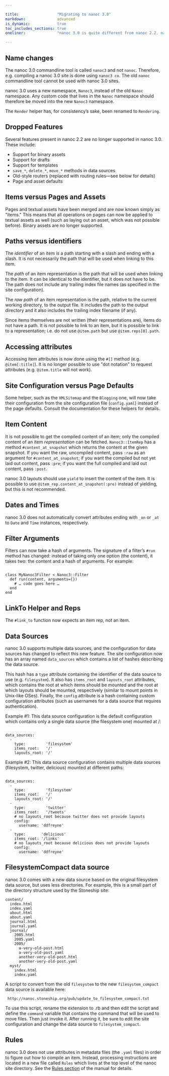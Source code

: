 ```yaml
---

title:                 "Migrating to nanoc 3.0"
markdown:              advanced
is_dynamic:            true
toc_includes_sections: true
oneliner:              "nanoc 3.0 is quite different from nanoc 2.2. nanoc 3.0 is also not backwards compatible, which means that it is not possible to compile a nanoc 2.2 site out of the box. This document is meant to be a guide through the steps necessary to convert a nanoc 2.2 site to a nanoc 3.0 one."

---
```


Name changes
------------

The nanoc 3.0 commandline tool is called `nanoc3` and not `nanoc`. Therefore,
e.g. compiling a nanoc 3.0 site is done using `nanoc3 co`. The old `nanoc`
commandline tool cannot be used with nanoc 3.0 sites.

nanoc 3.0 uses a new namespace, `Nanoc3`, instead of the old `Nanoc`
namespace. Any custom code that lives in the `Nanoc` namespace should
therefore be moved into the new `Nanoc3` namespace.

The `Render` helper has, for consistency’s sake, been renamed to `Rendering`.

Dropped Features
----------------

Several features present in nanoc 2.2 are no longer supported in nanoc 3.0.
These include:

* Support for binary assets
* Support for drafts
* Support for templates
* `save_*`, `delete_*`, `move_*` methods in data sources
* Old-style routers (replaced with routing rules—see below for details)
* Page and asset defaults

Items versus Pages and Assets
-----------------------------

Pages and textual assets have been merged and are now known simply as "items."
This means that all operations on pages can now be applied to textual assets
as well (such as laying out an asset, which was not possible before). Binary
assets are no longer supported.

Paths versus identifiers
------------------------

The _identifier_ of an item is a path starting with a slash and ending with a
slash. It is not necessarily the path that will be used when linking to this
item.

The _path_ of an item representation is the path that will be used when
linking to the item. It can be identical to the identifier, but it does not
have to be. The path does not include any trailing index file names (as
specified in the site configuration).

The _raw path_ of an item representation is the path, relative to the current
working directory, to the output file. It includes the path to the output
directory and it also includes the trailing index filename (if any).

Since items themselves are not written (their representations are), items do
not have a path. It is not possible to link to an item, but it is possible to
link to a representation; i.e. do not use `@item.path` but use
`@item.reps[0].path`.

Accessing attributes
--------------------

Accessing item attributes is now done using the `#[]` method (e.g.
`@item[:title]`). It is no longer possible to use "dot notation" to request
attributes (e.g. `@item.title` will not work).

Site Configuration versus Page Defaults
---------------------------------------

Some helper, such as the `XMLSitemap` and the `Blogging` one, will now take
their configuration from the site configuration file (`config.yaml`) instead
of the page defaults. Consult the documentation for these helpers for details.

Item Content
------------

It is not possible to get the compiled content of an item; only the compiled
content of an item _representation_ can be fetched. `Nanoc3::ItemRep` has a
method `#content_at_snapshot` which returns the content at the given snapshot.
If you want the raw, uncompiled content, pass `:raw` as an argument for
`#content_at_snapshot`; if you want the compiled but not yet laid out content,
pass `:pre`; if you want the full compiled and laid out content, pass `:post`.

nanoc 3.0 layouts should use `yield` to insert the content of the item. It is
possible to use `@item_rep.content_at_snapshot(:pre)` instead of yielding, but
this is not recommended.

Dates and Times
---------------

nanoc 3.0 does not automatically convert attributes ending with `_on` or `_at`
to `Date` and `Time` instances, respectively.

Filter Arguments
----------------

Filters can now take a hash of arguments. The signature of a filter’s `#run`
method has changed: instead of taking only one option (the content), it takes
two: the content and a hash of arguments. For example:

<pre><code class="language-ruby">
class MyNanoc3Filter &lt; Nanoc3::Filter
  def run(content, arguments={})
    # … code goes here …
  end
end
</code></pre>

LinkTo Helper and Reps
----------------------

The `#link_to` function now expects an item rep, not an item.

Data Sources
------------

nanoc 3.0 supports multiple data sources, and the configuration for data
sources has changed to reflect this new feature. The site configuration now
has an array named `data_sources` which contains a list of hashes describing
the data source.

This hash has a `type` attribute containing the identifier of the data source
to use (e.g. `filesystem`). It also has `items_root` and `layouts_root`
attributes, which contains the root at which items should be mounted and the
root at which layouts should be mounted, respectively (similar to mount points
in Unix-like OSes). Finally, the `config` attribute is a hash containing
custom configuration attributes (such as usernames for a data source that
requires authentication).

Example #1: This data source configuration is the default configuration which
contains only a single data source (the filesystem one) mounted at /:

<pre><code class="language-yaml">
data_sources:
  -
    type:         'filesystem'
    items_root:   '/'
    layouts_root: '/'
</code></pre>

Example #2: This data source configuration contains multiple data sources
(filesystem, twitter, delicious) mounted at different paths:

<pre><code class="language-yaml">
data_sources:
  -
    type:         'filesystem'
    items_root:   '/'
    layouts_root: '/'
  -
    type:         'twitter'
    items_root:   '/tweets'
    # no layouts_root because twitter does not provide layouts
    config:
      username: 'ddfreyne'
  -
    type:       'delicious'
    items_root: '/links'
    # no layouts_root because delicious does not provide layouts
    config:
      username: 'ddfreyne'
</code></pre>

FilesystemCompact data source
-----------------------------

nanoc 3.0 comes with a new data source based on the original filesystem data
source, but uses less directories. For example, this is a small part of the
directory structure used by the Stoneship site:

	content/
	  index.html
	  index.yaml
	  about.html
	  about.yaml
	  journal.html
	  journal.yaml
	  journal/
	    2005.html
	    2005.yaml
	    2005/
	      a-very-old-post.html
	      a-very-old-post.yaml
	      another-very-old-post.html
	      another-very-old-post.yaml
	  myst/
	    index.html
	    index.yaml

A script to convert from the old `filesystem` to the new `filesystem_compact`
data source is available here:

	 http://nanoc.stoneship.org/pub/update_to_filesystem_compact.txt

To use this script, rename the extension to .rb and then edit the script and
define the `command` variable that contains the command that will be used to
move files. Then just invoke it. After running it, be sure to edit the site
configuration and change the data source to `filesystem_compact`.

Rules
-----

nanoc 3.0 does not use attributes in metadata files (the `.yaml` files) in
order to figure out how to compile an item. Instead, processing instructions
are located in a new file called `Rules` which lives at the top level of the
nanoc site directory. See the [Rules section](/manual/#rules) of the manual
for details.
